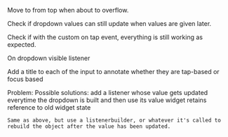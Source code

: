 Move to from top when about to overflow.

Check if dropdown values can still update when values are given later.

Check if with the custom on tap event, everything is still working as expected.

On dropdown visible listener

Add a title to each of the input to annotate whether they are tap-based or focus based

Problem:
Possible solutions: 
    add a listener whose value gets updated everytime the dropdown is built and then use its value
widget retains reference to old widget state

    Same as above, but use a listenerbuilder, or whatever it's called to rebuild the object after the value has been updated.

